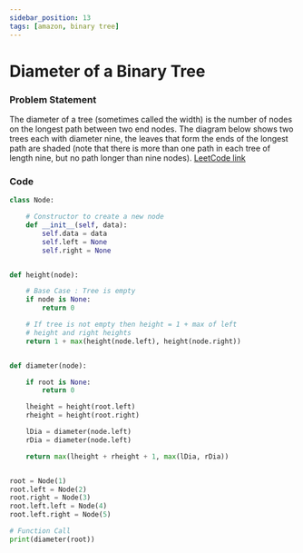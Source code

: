 ```yaml
---
sidebar_position: 13
tags: [amazon, binary tree]
---
```


# Diameter of a Binary Tree

### Problem Statement

The diameter of a tree (sometimes called the width) is the number of nodes on the longest path between two end nodes. The diagram below shows two trees each with diameter nine, the leaves that form the ends of the longest path are shaded (note that there is more than one path in each tree of length nine, but no path longer than nine nodes).
[LeetCode link](https://leetcode.com/problems/diameter-of-binary-tree/)

### Code

```python title="Python Code"
class Node:

    # Constructor to create a new node
    def __init__(self, data):
        self.data = data
        self.left = None
        self.right = None


def height(node):

    # Base Case : Tree is empty
    if node is None:
        return 0

    # If tree is not empty then height = 1 + max of left
    # height and right heights
    return 1 + max(height(node.left), height(node.right))


def diameter(node):

    if root is None:
        return 0

    lheight = height(root.left)
    rheight = height(root.right)

    lDia = diameter(node.left)
    rDia = diameter(node.left)

    return max(lheight + rheight + 1, max(lDia, rDia))


root = Node(1)
root.left = Node(2)
root.right = Node(3)
root.left.left = Node(4)
root.left.right = Node(5)

# Function Call
print(diameter(root))
```
